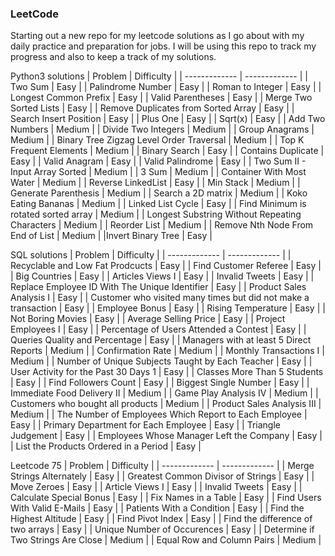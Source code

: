 ### LeetCode
Starting out a new repo for my leetcode solutions as I go about with my daily practice and preparation for jobs. I will be using this repo to track my progress and also to keep a track of my solutions.

Python3 solutions
| Problem  | Difficulty |
| ------------- | ------------- |
| Two Sum  | Easy  |
| Palindrome Number  | Easy  |
| Roman to Integer  | Easy  |
| Longest Common Prefix  | Easy  |
| Valid Parentheses  | Easy  |
| Merge Two Sorted Lists  | Easy  |
| Remove Duplicates from Sorted Array  | Easy  |
| Search Insert Position  | Easy  |
| Plus One  | Easy  |
| Sqrt(x)  | Easy  |
| Add Two Numbers  | Medium  |
| Divide Two Integers  | Medium  |
| Group Anagrams  | Medium  |
| Binary Tree Zigzag Level Order Traversal  | Medium  |
| Top K Frequent Elements  | Medium  |
| Binary Search | Easy  |
| Contains Duplicate  | Easy  |
| Valid Anagram  | Easy  |
| Valid Palindrome  | Easy  |
| Two Sum II - Input Array Sorted  | Medium  |
| 3 Sum  | Medium  |
| Container With Most Water  | Medium  |
| Reverse LinkedList  | Easy  |
| Min Stack  | Medium  |
| Generate Parenthesis  | Medium  |
| Search a 2D matrix  | Medium  |
| Koko Eating Bananas  | Medium  |
| Linked List Cycle  | Easy  |
| Find Minimum is rotated sorted array  | Medium  |
| Longest Substring Without Repeating Characters  | Medium  |
| Reorder List  | Medium  |
| Remove Nth Node From End of List  | Medium  |
|Invert Binary Tree  | Easy  |

SQL solutions
| Problem  | Difficulty |
| ------------- | ------------- |
| Recyclable and Low Fat Prodcucts  | Easy  |
| Find Customer Referee | Easy  |
| Big Countries | Easy  |
| Articles Views I | Easy  |
| Invalid Tweets | Easy  |
| Replace Employee ID With The Unique Identifier | Easy  |
| Product Sales Analysis I | Easy  |
| Customer who visited many times but did not make a transaction | Easy  |
| Employee Bonus | Easy  |
| Rising Temperature | Easy  |
| Not Boring Movies | Easy  |
| Average Selling Price | Easy  |
| Project Employees I | Easy  |
| Percentage of Users Attended a Contest | Easy  |
| Queries Quality and Percentage | Easy  |
| Managers with at least 5 Direct Reports | Medium  |
| Confirmation Rate | Medium  |
| Monthly Transactions I | Medium  |
| Number of Unique Subjects Taught by Each Teacher | Easy  |
| User Activity for the Past 30 Days 1 | Easy  |
| Classes More Than 5 Students | Easy  |
| Find Followers Count | Easy  |
| Biggest Single Number | Easy  |
| Immediate Food Delivery II | Medium  |
| Game Play Analysis IV | Medium  |
| Customers who bought all products | Medium  |
| Product Sales Analysis III | Medium  |
| The Number of Employees Which Report to Each Employee | Easy  |
| Primary Department for Each Employee | Easy  |
| Triangle Judgement | Easy  |
| Employees Whose Manager Left the Company | Easy  |
| List the Products Ordered in a Period | Easy  |

Leetcode 75
| Problem  | Difficulty |
| ------------- | ------------- |
| Merge Strings Alternately | Easy |
| Greatest Common Divisor of Strings | Easy |
| Move Zeroes | Easy |
| Article Views I | Easy |
| Invalid Tweets | Easy |
| Calculate Special Bonus | Easy |
| Fix Names in a Table | Easy |
| Find Users With Valid E-Mails | Easy |
| Patients With a Condition | Easy |
| Find the Highest Altitude | Easy |
| Find Pivot Index | Easy |
| Find the difference of two arrays | Easy |
| Unique Number of Occurences | Easy |
| Determine if Two Strings Are Close | Medium |
| Equal Row and Column Pairs | Medium |

